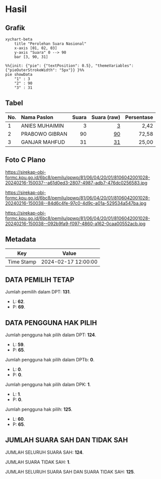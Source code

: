 # Hasil

## Grafik

```mermaid
xychart-beta
    title "Perolehan Suara Nasional"
    x-axis [01, 02, 03]
    y-axis "Suara" 0 --> 90
    bar [3, 90, 31]
```

```mermaid
%%{init: {"pie": {"textPosition": 0.5}, "themeVariables": {"pieOuterStrokeWidth": "5px"}} }%%
pie showData
    "1" : 3
    "2" : 90
    "3" : 31
```

## Tabel

| No. | Nama Paslon    | Suara | Suara (raw) | Persentase |
|:--- |:-------------- | -----:| -----------:| ----------:|
| 1   | ANIES MUHAIMIN | 3     | [3][p-1]    | 2,42       |
| 2   | PRABOWO GIBRAN | 90    | [90][p-2]   | 72,58      |
| 3   | GANJAR MAHFUD  | 31    | [31][p-3]   | 25,00      |


[p-1]: https://github.com/gigit-pemilu/pemilu-2024/blob/main/pilpres/hitung-suara/sub/81-maluku/sub/06-seram-bagian-barat/sub/04-huamual-belakang/sub/2001-waesala/sub/028-tps/sub/paslon-1.txt
[p-2]: https://github.com/gigit-pemilu/pemilu-2024/blob/main/pilpres/hitung-suara/sub/81-maluku/sub/06-seram-bagian-barat/sub/04-huamual-belakang/sub/2001-waesala/sub/028-tps/sub/paslon-2.txt
[p-3]: https://github.com/gigit-pemilu/pemilu-2024/blob/main/pilpres/hitung-suara/sub/81-maluku/sub/06-seram-bagian-barat/sub/04-huamual-belakang/sub/2001-waesala/sub/028-tps/sub/paslon-3.txt

## Foto C Plano

https://sirekap-obj-formc.kpu.go.id/6bc8/pemilu/ppwp/81/06/04/20/01/8106042001028-20240216-150037--a61d0ed3-2807-4987-adb7-476dc0256583.jpg

https://sirekap-obj-formc.kpu.go.id/6bc8/pemilu/ppwp/81/06/04/20/01/8106042001028-20240216-150038--84d6c4fe-97c0-4d9c-a01a-529534a547ba.jpg

https://sirekap-obj-formc.kpu.go.id/6bc8/pemilu/ppwp/81/06/04/20/01/8106042001028-20240216-150038--092b9fa9-f097-4860-a162-0caa00552acb.jpg


## Metadata

| Key        | Value               |
| ---------- | ------------------- |
| Time Stamp | 2024-02-17 12:00:00 |


## DATA PEMILIH TETAP

Jumlah pemilih dalam DPT: **131**.
 * L: **62**.
 * P: **69**.

## DATA PENGGUNA HAK PILIH

Jumlah pengguna hak pilih dalam DPT: **124**.
 * L: **59**.
 * P: **65**.

Jumlah pengguna hak pilih dalam DPTb: **0**.
 * L: **0**.
 * P: **0**.

Jumlah pengguna hak pilih dalam DPK: **1**.
 * L: **1**.
 * P: **0**.

Jumlah pengguna hak pilih: **125**.
 * L: **60**.
 * P: **65**.

## JUMLAH SUARA SAH DAN TIDAK SAH

JUMLAH SELURUH SUARA SAH: **124**.

JUMLAH SUARA TIDAK SAH: **1**.

JUMLAH SELURUH SUARA SAH DAN SUARA TIDAK SAH: **125**.


